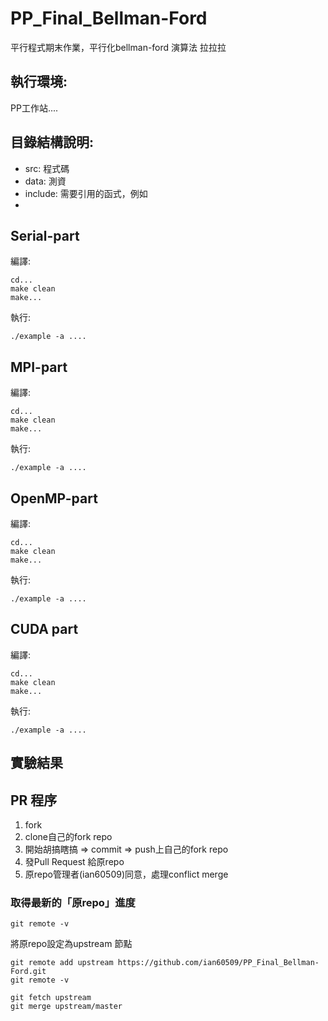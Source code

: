 # PP_Final_Bellman-Ford
平行程式期末作業，平行化bellman-ford 演算法
拉拉拉
## 執行環境:
PP工作站....


## 目錄結構說明:
* src: 程式碼
* data: 測資
* include: 需要引用的函式，例如
* 

## Serial-part
編譯:
```
cd...
make clean
make...
```

執行:
```
./example -a ....
```

## MPI-part
編譯:
```
cd...
make clean
make...
```

執行:
```
./example -a ....
```

## OpenMP-part
編譯:
```
cd...
make clean
make...
```

執行:
```
./example -a ....
```

## CUDA part
編譯:
```
cd...
make clean
make...
```

執行:
```
./example -a ....
```
## 實驗結果

## PR 程序
1. fork
2. clone自己的fork repo
3. 開始胡搞瞎搞 => commit => push上自己的fork repo
4. 發Pull Request 給原repo
5. 原repo管理者(ian60509)同意，處理conflict merge

### 取得最新的「原repo」進度
```
git remote -v
```

將原repo設定為upstream 節點
```
git remote add upstream https://github.com/ian60509/PP_Final_Bellman-Ford.git
git remote -v
```

```
git fetch upstream
git merge upstream/master

```

